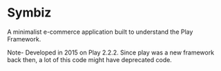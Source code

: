 # Symbiz
A minimalist e-commerce application built to understand the Play Framework.

Note- Developed in 2015 on Play 2.2.2. Since play was a new framework back then, a lot of this code might have deprecated code.
